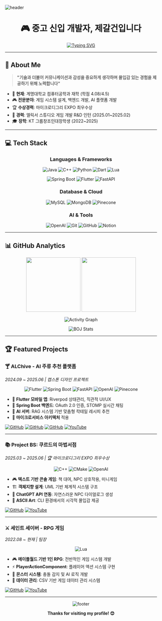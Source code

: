![header](https://capsule-render.vercel.app/api?type=waving&color=gradient&customColorList=0,2,2,5,30&height=300&section=header&text=test&fontSize=50&fontColor=ffffff)

<div align="center">

# 🎮 중고 신입 개발자, 제갈건입니다

[![Typing SVG](https://readme-typing-svg.herokuapp.com?font=Fira+Code&pause=1000&color=2E9EF7&center=true&vCenter=true&width=435&lines=Game+System+Developer;Backend+Developer;Full+Stack+Developer;Always+Learning+New+Things)](https://git.io/typing-svg)

</div>

---

## 🚀 About Me

> **"기술과 더불어 커뮤니케이션과 감성을 중요하게 생각하며 몰입감 있는 경험을 제공하기 위해 노력합니다"**

- 🎯 **현재**: 계명대학교 컴퓨터공학과 재학 (학점 4.08/4.5)
- 🎮 **전문분야**: 게임 시스템 설계, 백엔드 개발, AI 플랫폼 개발
- 🏆 **수상경력**: 마이크로디그리 EXPO 최우수상
- 💼 **경력**: 엘릭서 스튜디오 게임 개발 R&D 인턴 (2025.01~2025.02)
- 🎓 **장학**: KT 그룹창조인대장학생 (2022~2025)

---

## 💻 Tech Stack

<div align="center">

### Languages & Frameworks
![Java](https://img.shields.io/badge/Java-ED8B00?style=for-the-badge&logo=openjdk&logoColor=white)
![C++](https://img.shields.io/badge/C++-00599C?style=for-the-badge&logo=c%2B%2B&logoColor=white)
![Python](https://img.shields.io/badge/Python-3776AB?style=for-the-badge&logo=python&logoColor=white)
![Dart](https://img.shields.io/badge/Dart-0175C2?style=for-the-badge&logo=dart&logoColor=white)
![Lua](https://img.shields.io/badge/Lua-2C2D72?style=for-the-badge&logo=lua&logoColor=white)

![Spring Boot](https://img.shields.io/badge/Spring_Boot-6DB33F?style=for-the-badge&logo=spring-boot&logoColor=white)
![Flutter](https://img.shields.io/badge/Flutter-02569B?style=for-the-badge&logo=flutter&logoColor=white)
![FastAPI](https://img.shields.io/badge/FastAPI-009688?style=for-the-badge&logo=fastapi&logoColor=white)

### Database & Cloud
![MySQL](https://img.shields.io/badge/MySQL-4479A1?style=for-the-badge&logo=mysql&logoColor=white)
![MongoDB](https://img.shields.io/badge/MongoDB-4EA94B?style=for-the-badge&logo=mongodb&logoColor=white)
![Pinecone](https://img.shields.io/badge/Pinecone-000000?style=for-the-badge&logo=pinecone&logoColor=white)

### AI & Tools
![OpenAI](https://img.shields.io/badge/OpenAI-412991?style=for-the-badge&logo=openai&logoColor=white)
![Git](https://img.shields.io/badge/Git-F05032?style=for-the-badge&logo=git&logoColor=white)
![GitHub](https://img.shields.io/badge/GitHub-181717?style=for-the-badge&logo=github&logoColor=white)
![Notion](https://img.shields.io/badge/Notion-000000?style=for-the-badge&logo=notion&logoColor=white)

</div>

---

## 📊 GitHub Analytics

<div align="center">
  <img height="180em" src="https://github-readme-stats.vercel.app/api?username=henac-geon&show_icons=true&theme=tokyonight&include_all_commits=true&count_private=true"/>
  <img height="180em" src="https://github-readme-stats.vercel.app/api/top-langs/?username=henac-geon&layout=compact&langs_count=8&theme=tokyonight"/>
</div>

<div align="center">

![Activity Graph](https://github-readme-activity-graph.vercel.app/graph?username=henac-geon&theme=tokyo-night)


![BOJ Stats](https://mazassumnida.wtf/api/v2/generate_badge?boj=jegal_geon)

</div>

---

## 🏆 Featured Projects

### 🍸 ALChive - AI 주류 추천 플랫폼
*2024.09 ~ 2025.06 | 캡스톤 디자인 프로젝트*

<div align="center">

![Flutter](https://img.shields.io/badge/Flutter-02569B?style=flat-square&logo=flutter&logoColor=white)
![Spring Boot](https://img.shields.io/badge/Spring_Boot-6DB33F?style=flat-square&logo=spring-boot&logoColor=white)
![FastAPI](https://img.shields.io/badge/FastAPI-009688?style=flat-square&logo=fastapi&logoColor=white)
![OpenAI](https://img.shields.io/badge/OpenAI-412991?style=flat-square&logo=openai&logoColor=white)
![Pinecone](https://img.shields.io/badge/Pinecone-000000?style=flat-square&logo=pinecone&logoColor=white)

</div>

- 📱 **Flutter 모바일 앱**: Riverpod 상태관리, 직관적 UI/UX
- 🔐 **Spring Boot 백엔드**: OAuth 2.0 인증, STOMP 실시간 채팅
- 🤖 **AI 서버**: RAG 시스템 기반 맞춤형 칵테일 레시피 추천
- 🎯 **마이크로서비스 아키텍처** 적용

[![GitHub](https://img.shields.io/badge/Frontend-181717?style=for-the-badge&logo=github&logoColor=white)](https://github.com/henac-geon/alchive_front)
[![GitHub](https://img.shields.io/badge/Backend-181717?style=for-the-badge&logo=github&logoColor=white)](https://github.com/henac-geon/alchive_back)
[![GitHub](https://img.shields.io/badge/AI_Server-181717?style=for-the-badge&logo=github&logoColor=white)](https://github.com/henac-geon/alchive_ai_server)
[![YouTube](https://img.shields.io/badge/Demo-FF0000?style=for-the-badge&logo=youtube&logoColor=white)](https://youtu.be/RnfwJ3rg4Hs)

---

### 📚 Project BS: 쿠르드의 마법서점
*2025.03 ~ 2025.06 | 🏆 마이크로디그리 EXPO 최우수상*

<div align="center">

![C++](https://img.shields.io/badge/C++-00599C?style=flat-square&logo=c%2B%2B&logoColor=white)
![CMake](https://img.shields.io/badge/CMake-064F8C?style=flat-square&logo=cmake&logoColor=white)
![OpenAI](https://img.shields.io/badge/ChatGPT-412991?style=flat-square&logo=openai&logoColor=white)

</div>

- 🎮 **텍스트 기반 콘솔 게임**: 책 대여, NPC 상호작용, 미니게임
- 🏗️ **객체지향 설계**: UML 기반 체계적 시스템 구조
- 🤖 **ChatGPT API 연동**: 자연스러운 NPC 다이얼로그 생성
- 🎨 **ASCII Art**: CLI 환경에서의 시각적 몰입감 제공

[![GitHub](https://img.shields.io/badge/Repository-181717?style=for-the-badge&logo=github&logoColor=white)](https://github.com/henac-geon/Project-BS)
[![YouTube](https://img.shields.io/badge/Demo-FF0000?style=for-the-badge&logo=youtube&logoColor=white)](https://youtu.be/B90QArCYViQ)

---

### ⚔️ 세인트 세이버 - RPG 게임
*2022.08 ~ 현재 | 팀장*

<div align="center">

![Lua](https://img.shields.io/badge/Lua-2C2D72?style=flat-square&logo=lua&logoColor=white)

</div>

- 🎮 **메이플월드 기반 1인 RPG**: 전반적인 게임 시스템 개발
- ⚡ **PlayerActionComponent**: 플레이어 액션 시스템 구현
- 👾 **몬스터 시스템**: 충돌 감지 및 AI 로직 개발
- 💾 **데이터 관리**: CSV 기반 게임 데이터 관리 시스템

[![GitHub](https://img.shields.io/badge/Repository-181717?style=for-the-badge&logo=github&logoColor=white)](https://github.com/henac-geon/saintsavior)
[![YouTube](https://img.shields.io/badge/Demo-FF0000?style=for-the-badge&logo=youtube&logoColor=white)](https://youtu.be/wfPhetOps5M)

---

<div align="center">

![footer](https://capsule-render.vercel.app/api?type=waving&color=gradient&customColorList=0,2,2,5,30&height=150&section=footer)

**Thanks for visiting my profile! 😊**

</div>
